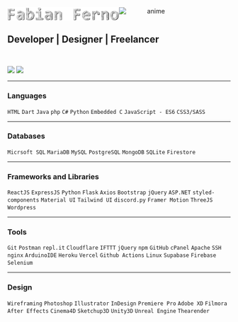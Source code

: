 <center>
 <span style="display:flex">  
 <!--<img src="https://i.giphy.com/media/LoCxWxf4M3SHqwXDBL/giphy.webp">-->
 <img src="https://github.com/fabianferno/fabianferno/blob/main/name.gif?raw=true" width="50%" href="https://fabianferno.wordpress.com/" alt="hello">
 <img src="https://media1.giphy.com/media/SXryiDkSe7ozEHUFqX/giphy.gif?cid=ecf05e4743c56beybm2l1490zwq00t0s6txtv4tghd47v3k3&rid=giphy.gif&ct=s"  width="30%"  alt="anime">
 </span>
</center>
<h2> Developer | Designer | Freelancer </h2>

<br>

<p align="left">
  <img src="http://github-readme-streak-stats.herokuapp.com?user=fabianferno&theme=blux&&background=0d1117&border=444" height="165">
  <img src="https://github-readme-stats.vercel.app/api?username=fabianferno&show_icons=true&title_color=018596&icon_color=00E1F7FF&bg_color=0d1117&text_color=FFF&border_color=444&count_private=true" height="165">
</p>

----------------
### Languages

`HTML`  `Dart`  `Java`  `php`  `C#`  `Python`  `Embedded C`  `JavaScript - ES6`  `CSS3/SASS`

----------------

### Databases

`Micrsoft SQL`  `MariaDB`  `MySQL`  `PostgreSQL`  `MongoDB`  `SQLite`  `Firestore`

----------------

### Frameworks and Libraries

`ReactJS`  `ExpressJS`  `Python`  `Flask`  `Axios`  `Bootstrap`  `jQuery`  `ASP.NET`  `styled-components`  `Material UI`  `Tailwind UI`  `discord.py`  `Framer Motion`  `ThreeJS`  `Wordpress`

----------------

### Tools

`Git`  `Postman`  `repl.it`  `Cloudflare`  `IFTTT`  `jQuery`  `npm`  `GitHub`  `cPanel`  `Apache`  `SSH`  `nginx`  `ArduinoIDE`  `Heroku`  `Vercel`  `Github Actions`  `Linux`  `Supabase`  `Firebase`  `Selenium`

----------------

### Design

`Wireframing`  `Photoshop`  `Illustrator`  `InDesign`  `Premiere Pro`  `Adobe XD`  `Filmora`  `After Effects`  `Cinema4D`  `Sketchup3D`  `Unity3D`  `Unreal Engine`  `Thearender`

